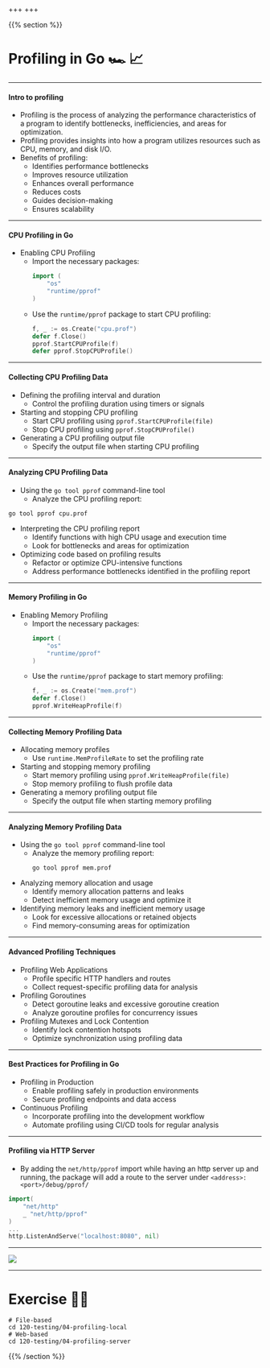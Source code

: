 +++
+++

{{% section %}}


# Profiling in Go 🏎️ 📈

---
#### Intro to profiling

- Profiling is the process of analyzing the performance characteristics of a program to identify bottlenecks, inefficiencies, and areas for optimization.
- Profiling provides insights into how a program utilizes resources such as CPU, memory, and disk I/O.
- Benefits of profiling:
  - Identifies performance bottlenecks
  - Improves resource utilization
  - Enhances overall performance
  - Reduces costs
  - Guides decision-making
  - Ensures scalability

---
#### CPU Profiling in Go
- Enabling CPU Profiling
  - Import the necessary packages:
    ```go
    import (
        "os"
        "runtime/pprof"
    )
    ```
  - Use the `runtime/pprof` package to start CPU profiling:
    ```go
    f, _ := os.Create("cpu.prof")
    defer f.Close()
    pprof.StartCPUProfile(f)
    defer pprof.StopCPUProfile()
    ```

---
#### Collecting CPU Profiling Data
- Defining the profiling interval and duration
  - Control the profiling duration using timers or signals
- Starting and stopping CPU profiling
  - Start CPU profiling using `pprof.StartCPUProfile(file)`
  - Stop CPU profiling using `pprof.StopCPUProfile()`
- Generating a CPU profiling output file
  - Specify the output file when starting CPU profiling

---
#### Analyzing CPU Profiling Data
- Using the `go tool pprof` command-line tool
  - Analyze the CPU profiling report:

```shell
go tool pprof cpu.prof
```
- Interpreting the CPU profiling report
  - Identify functions with high CPU usage and execution time
  - Look for bottlenecks and areas for optimization
- Optimizing code based on profiling results
  - Refactor or optimize CPU-intensive functions
  - Address performance bottlenecks identified in the profiling report

---
#### Memory Profiling in Go
- Enabling Memory Profiling
  - Import the necessary packages:
    ```go
    import (
        "os"
        "runtime/pprof"
    )
    ```
  - Use the `runtime/pprof` package to start memory profiling:
    ```go
    f, _ := os.Create("mem.prof")
    defer f.Close()
    pprof.WriteHeapProfile(f)
    ```

---
#### Collecting Memory Profiling Data
- Allocating memory profiles
  - Use `runtime.MemProfileRate` to set the profiling rate
- Starting and stopping memory profiling
  - Start memory profiling using `pprof.WriteHeapProfile(file)`
  - Stop memory profiling to flush profile data
- Generating a memory profiling output file
  - Specify the output file when starting memory profiling

---
#### Analyzing Memory Profiling Data
- Using the `go tool pprof` command-line tool
  - Analyze the memory profiling report:
    ```
    go tool pprof mem.prof
    ```
- Analyzing memory allocation and usage
  - Identify memory allocation patterns and leaks
  - Detect inefficient memory usage and optimize it
- Identifying memory leaks and inefficient memory usage
  - Look for excessive allocations or retained objects
  - Find memory-consuming areas for optimization

---
#### Advanced Profiling Techniques
- Profiling Web Applications
  - Profile specific HTTP handlers and routes
  - Collect request-specific profiling data for analysis
- Profiling Goroutines
  - Detect goroutine leaks and excessive goroutine creation
  - Analyze goroutine profiles for concurrency issues
- Profiling Mutexes and Lock Contention
  - Identify lock contention hotspots
  - Optimize synchronization using profiling data

---
#### Best Practices for Profiling in Go
- Profiling in Production
  - Enable profiling safely in production environments
  - Secure profiling endpoints and data access
- Continuous Profiling
  - Incorporate profiling into the development workflow
  - Automate profiling using CI/CD tools for regular analysis

---
#### Profiling via HTTP Server
- By adding the `net/http/pprof` import while having an http server up and running, the package will add a route to the server under `<address>:<port>/debug/pprof/`

```go
import(
	"net/http"
	_ "net/http/pprof"
)
...
http.ListenAndServe("localhost:8080", nil)

```
---
<img src="/images/120-profiling-web.png">

---
# Exercise 🏋️‍♀️

```shell
# File-based
cd 120-testing/04-profiling-local
# Web-based
cd 120-testing/04-profiling-server
```
{{% /section %}}